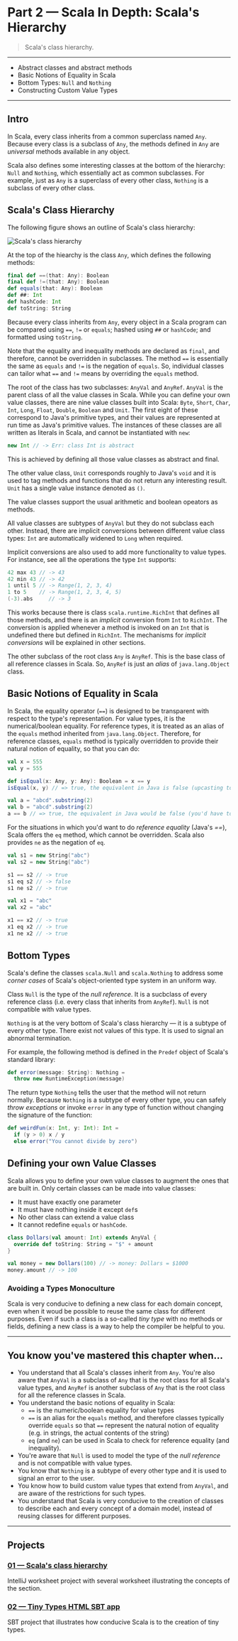 # Part 2 &mdash; Scala In Depth: Scala's Hierarchy
> Scala's class hierarchy.

---
+ Abstract classes and abstract methods
+ Basic Notions of Equality in Scala
+ Bottom Types: `Null` and `Nothing`
+ Constructing Custom Value Types
---

## Intro
In Scala, every class inherits from a common superclass named `Any`. Because every class is a subclass of `Any`, the methods defined in `Any` are *universal* methods available in any object.

Scala also defines some interesting classes at the bottom of the hierarchy: `Null` and `Nothing`, which essentially act as common subclasses. For example, just as `Any` is a superclass of every other class, `Nothing` is a subclass of every other class.

## Scala's Class Hierarchy
The following figure shows an outline of Scala's class hierarchy:

![Scala's class hierarchy](./images/001-class-hierarchy.png)

At the top of the hiearchy is the class `Any`, which defines the following methods:

```scala
final def ==(that: Any): Boolean
final def !=(that: Any): Boolean
def equals(that: Any): Boolean
def ##: Int
def hashCode: Int
def toString: String
```

Because every class inherits from `Any`, every object in a Scala program can be compared using `==`, `!=` or `equals`; hashed using `##` or `hashCode`; and formatted using `toString`.

Note that the equality and inequality methods are declared as `final`, and therefore, cannot be overridden in subclasses. The method `==` is essentially the same as `equals` and `!=` is the negation of `equals`. So, individual classes can tailor what `==` and `!=` means by overriding the `equals` method.

The root of the class has two subclasses: `AnyVal` and `AnyRef`. `AnyVal` is the parent class of all the value classes in Scala. While you can define your own value classes, there are nine value classes built into Scala: `Byte`, `Short`, `Char`, `Int`, `Long`, `Float`, `Double`, `Boolean` and `Unit`. The first eight of these correspond to Java's primitive types, and their values are represented at run time as Java's primitive values. The instances of these classes are all written as literals in Scala, and cannot be instantiated with `new`:

```scala
new Int // -> Err: class Int is abstract
```

This is achieved by defining all those value classes as abstract and final.

The other value class, `Unit` corresponds roughly to Java's `void` and it is used to tag methods and functions that do not return any interesting result. `Unit` has a single value instance denoted as `()`.

The value classes support the usual arithmetic and boolean opeators as methods.

All value classes are subtypes of `AnyVal` but they do not subclass each other. Instead, there are implicit conversions between different value class types: `Int` are automatically widened to `Long` when required.

Implicit conversions are also used to add more functionality to value types. For instance, see all the operations the type `Int` supports:

```scala
42 max 43 // -> 43
42 min 43 // -> 42
1 until 5 // -> Range(1, 2, 3, 4)
1 to 5    // -> Range(1, 2, 3, 4, 5)
(-3).abs     // -> 3
```

This works because there is class `scala.runtime.RichInt` that defines all those methods, and there is an *implicit* conversion from `Int` to `RichInt`. The conversion is applied whenever a method is invoked on an `Int` that is undefined there but defined in `RichInt`. The mechanisms for *implicit conversions* will be explained in other sections.

The other subclass of the root class `Any` is `AnyRef`. This is the base class of all reference classes in Scala. So, `AnyRef` is just an *alias* of `java.lang.Object` class.

## Basic Notions of Equality in Scala
In Scala, the equality operator (`==`) is designed to be transparent with respect to the type's representation. For value types, it is the numerical/boolean equality. For reference types, it is treated as an alias of the `equals` method inherited from `java.lang.Object`. Therefore, for reference classes, `equals` method is typically overridden to provide their natural notion of equality, so that you can do:

```scala
val x = 555
val y = 555

def isEqual(x: Any, y: Any): Boolean = x == y
isEqual(x, y) // => true, the equivalent in Java is false (upcasting to Object, then compare with `==`)

val a = "abcd".substring(2)
val b = "abcd".substring(2)
a == b // => true, the equivalent in Java would be false (you'd have to use `equals` to obtain true)
```

For the situations in which you'd want to do *reference equality* (Java's *==*), Scala offers the `eq` method, which cannot be overridden. Scala also provides `ne` as the negation of `eq`.

```scala
val s1 = new String("abc")
val s2 = new String("abc")

s1 == s2 // -> true
s1 eq s2 // -> false
s1 ne s2 // -> true

val x1 = "abc"
val x2 = "abc"

x1 == x2 // -> true
x1 eq x2 // -> true
x1 ne x2 // -> true
```

## Bottom Types
Scala's define the classes `scala.Null` and `scala.Nothing` to address some *corner cases* of Scala's object-oriented type system in an uniform way.

Class `Null` is the type of the *null reference*. It is a sucbclass of every reference class (i.e. every class that inherits from `AnyRef`). `Null` is not compatible with value types.

`Nothing` is at the very bottom of Scala's class hierarchy &mdash; it is a subtype of every other type. There exist not values of this type. It is used to signal an abnormal termination.

For example, the following method is defined in the `Predef` object of Scala's standard library:

```scala
def error(message: String): Nothing =
  throw new RuntimeException(message)
```

The return type `Nothing` tells the user that the method will not return normally. Because `Nothing` is a subtype of every other type, you can safely *throw exceptions* or invoke `error` in any type of function without changing the signature of the function:

```scala
def weirdFun(x: Int, y: Int): Int =
  if (y > 0) x / y
  else error("You cannot divide by zero")
```

## Defining your own Value Classes
Scala allows you to define your own value classes to augment the ones that are built in. Only certain classes can be made into value classes:
+ It must have exactly one parameter
+ It must have nothing inside it except `def`s
+ No other class can extend a value class
+ It cannot redefine `equals` or `hashCode`.

```scala
class Dollars(val amount: Int) extends AnyVal {
  override def toString: String = "$" + amount
}

val money = new Dollars(100) // -> money: Dollars = $1000
money.amount // -> 100
```

### Avoiding a Types Monoculture
Scala is very conducive to defining a new class for each domain concept, even when it woud be possible to reuse the same class for different purposes. Even if such a class is a so-called *tiny type* with no methods or fields, defining a new class is a way to help the compiler be helpful to you.



---
## You know you've mastered this chapter when...

+ You understand that all Scala's classes inherit from `Any`. You're also aware that `AnyVal` is a subclass of `Any` that is the root class for all Scala's value types, and `AnyRef` is another subclass of `Any` that is the root class for all the reference classes in Scala.
+ You understand the basic notions of equality in Scala:
  + `==` is the numeric/boolean equality for value types
  + `==` is an alias for the `equals` method, and therefore classes typically override `equals` so that `==` represent the natural notion of equality (e.g. in strings, the actual contents of the string)
  + `eq` (and `ne`) can be used in Scala to check for reference equality (and inequality).
+ You're aware that `Null` is used to model the type of the *null reference* and is not compatible with value types.
+ You know that `Nothing` is a subtype of every other type and it is used to signal an error to the user. 
+ You know how to build custom value types that extend from `AnyVal`, and are aware of the restrictions for such types.
+ You understand that Scala is very conducive to the creation of classes to describe each and every concept of a domain model, instead of reusing classes for different purposes.
---

## Projects

### [01 &mdash; Scala's class hierarchy](./01-scalas-hierarchy-worksheet)
IntelliJ worksheet project with several worksheet illustrating the concepts of the section.

### [02 &mdash; Tiny Types HTML SBT app](./02-tiny-types-html-app-sbt)
SBT project that illustrates how conducive Scala is to the creation of tiny types.